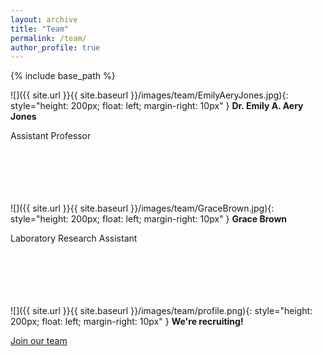 ```yaml
---
layout: archive
title: "Team"
permalink: /team/
author_profile: true
---
```


{% include base_path %}


![]({{ site.url }}{{ site.baseurl }}/images/team/EmilyAeryJones.jpg){: style="height: 200px; float: left; margin-right: 10px" }
**Dr. Emily A. Aery Jones**

Assistant Professor
<br><br><br><br><br><br>

![]({{ site.url }}{{ site.baseurl }}/images/team/GraceBrown.jpg){: style="height: 200px; float: left; margin-right: 10px" }
**Grace Brown**

Laboratory Research Assistant
<br><br><br><br><br><br>

![]({{ site.url }}{{ site.baseurl }}/images/team/profile.png){: style="height: 200px; float: left; margin-right: 10px" }
**We're recruiting!**

[Join our team](/join/)
<br><br>